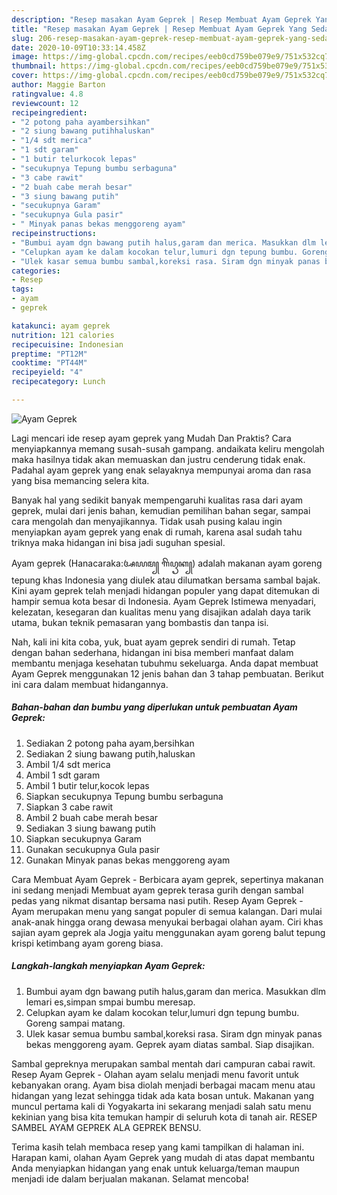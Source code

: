 ```yaml
---
description: "Resep masakan Ayam Geprek | Resep Membuat Ayam Geprek Yang Sedap"
title: "Resep masakan Ayam Geprek | Resep Membuat Ayam Geprek Yang Sedap"
slug: 206-resep-masakan-ayam-geprek-resep-membuat-ayam-geprek-yang-sedap
date: 2020-10-09T10:33:14.458Z
image: https://img-global.cpcdn.com/recipes/eeb0cd759be079e9/751x532cq70/ayam-geprek-foto-resep-utama.jpg
thumbnail: https://img-global.cpcdn.com/recipes/eeb0cd759be079e9/751x532cq70/ayam-geprek-foto-resep-utama.jpg
cover: https://img-global.cpcdn.com/recipes/eeb0cd759be079e9/751x532cq70/ayam-geprek-foto-resep-utama.jpg
author: Maggie Barton
ratingvalue: 4.8
reviewcount: 12
recipeingredient:
- "2 potong paha ayambersihkan"
- "2 siung bawang putihhaluskan"
- "1/4 sdt merica"
- "1 sdt garam"
- "1 butir telurkocok lepas"
- "secukupnya Tepung bumbu serbaguna"
- "3 cabe rawit"
- "2 buah cabe merah besar"
- "3 siung bawang putih"
- "secukupnya Garam"
- "secukupnya Gula pasir"
- " Minyak panas bekas menggoreng ayam"
recipeinstructions:
- "Bumbui ayam dgn bawang putih halus,garam dan merica. Masukkan dlm lemari es,simpan smpai bumbu meresap."
- "Celupkan ayam ke dalam kocokan telur,lumuri dgn tepung bumbu. Goreng sampai matang."
- "Ulek kasar semua bumbu sambal,koreksi rasa. Siram dgn minyak panas bekas menggoreng ayam. Geprek ayam diatas sambal. Siap disajikan."
categories:
- Resep
tags:
- ayam
- geprek

katakunci: ayam geprek 
nutrition: 121 calories
recipecuisine: Indonesian
preptime: "PT12M"
cooktime: "PT44M"
recipeyield: "4"
recipecategory: Lunch

---
```



![Ayam Geprek](https://img-global.cpcdn.com/recipes/eeb0cd759be079e9/751x532cq70/ayam-geprek-foto-resep-utama.jpg)

Lagi mencari ide resep ayam geprek yang Mudah Dan Praktis? Cara menyiapkannya memang susah-susah gampang. andaikata keliru mengolah maka hasilnya tidak akan memuaskan dan justru cenderung tidak enak. Padahal ayam geprek yang enak selayaknya mempunyai aroma dan rasa yang bisa memancing selera kita.

Banyak hal yang sedikit banyak mempengaruhi kualitas rasa dari ayam geprek, mulai dari jenis bahan, kemudian pemilihan bahan segar, sampai cara mengolah dan menyajikannya. Tidak usah pusing kalau ingin menyiapkan ayam geprek yang enak di rumah, karena asal sudah tahu triknya maka hidangan ini bisa jadi suguhan spesial.

Ayam geprek (Hanacaraka:ꦄꦪꦩ꧀ ꦒꦼꦥꦽꦏ꧀) adalah makanan ayam goreng tepung khas Indonesia yang diulek atau dilumatkan bersama sambal bajak. Kini ayam geprek telah menjadi hidangan populer yang dapat ditemukan di hampir semua kota besar di Indonesia. Ayam Geprek Istimewa menyadari, kelezatan, kesegaran dan kualitas menu yang disajikan adalah daya tarik utama, bukan teknik pemasaran yang bombastis dan tanpa isi.


Nah, kali ini kita coba, yuk, buat ayam geprek sendiri di rumah. Tetap dengan bahan sederhana, hidangan ini bisa memberi manfaat dalam membantu menjaga kesehatan tubuhmu sekeluarga. Anda dapat membuat Ayam Geprek menggunakan 12 jenis bahan dan 3 tahap pembuatan. Berikut ini cara dalam membuat hidangannya.

<!--inarticleads1-->

##### Bahan-bahan dan bumbu yang diperlukan untuk pembuatan Ayam Geprek:

1. Sediakan 2 potong paha ayam,bersihkan
1. Sediakan 2 siung bawang putih,haluskan
1. Ambil 1/4 sdt merica
1. Ambil 1 sdt garam
1. Ambil 1 butir telur,kocok lepas
1. Siapkan secukupnya Tepung bumbu serbaguna
1. Siapkan 3 cabe rawit
1. Ambil 2 buah cabe merah besar
1. Sediakan 3 siung bawang putih
1. Siapkan secukupnya Garam
1. Gunakan secukupnya Gula pasir
1. Gunakan  Minyak panas bekas menggoreng ayam


Cara Membuat Ayam Geprek - Berbicara ayam geprek, sepertinya makanan ini sedang menjadi Membuat ayam geprek terasa gurih dengan sambal pedas yang nikmat disantap bersama nasi putih. Resep Ayam Geprek - Ayam merupakan menu yang sangat populer di semua kalangan. Dari mulai anak-anak hingga orang dewasa menyukai berbagai olahan ayam. Ciri khas sajian ayam geprek ala Jogja yaitu menggunakan ayam goreng balut tepung krispi ketimbang ayam goreng biasa. 

<!--inarticleads2-->

##### Langkah-langkah menyiapkan Ayam Geprek:

1. Bumbui ayam dgn bawang putih halus,garam dan merica. Masukkan dlm lemari es,simpan smpai bumbu meresap.
1. Celupkan ayam ke dalam kocokan telur,lumuri dgn tepung bumbu. Goreng sampai matang.
1. Ulek kasar semua bumbu sambal,koreksi rasa. Siram dgn minyak panas bekas menggoreng ayam. Geprek ayam diatas sambal. Siap disajikan.


Sambal gepreknya merupakan sambal mentah dari campuran cabai rawit. Resep Ayam Geprek - Olahan ayam selalu menjadi menu favorit untuk kebanyakan orang. Ayam bisa diolah menjadi berbagai macam menu atau hidangan yang lezat sehingga tidak ada kata bosan untuk. Makanan yang muncul pertama kali di Yogyakarta ini sekarang menjadi salah satu menu kekinian yang bisa kita temukan hampir di seluruh kota di tanah air. RESEP SAMBEL AYAM GEPREK ALA GEPREK BENSU. 

Terima kasih telah membaca resep yang kami tampilkan di halaman ini. Harapan kami, olahan Ayam Geprek yang mudah di atas dapat membantu Anda menyiapkan hidangan yang enak untuk keluarga/teman maupun menjadi ide dalam berjualan makanan. Selamat mencoba!
